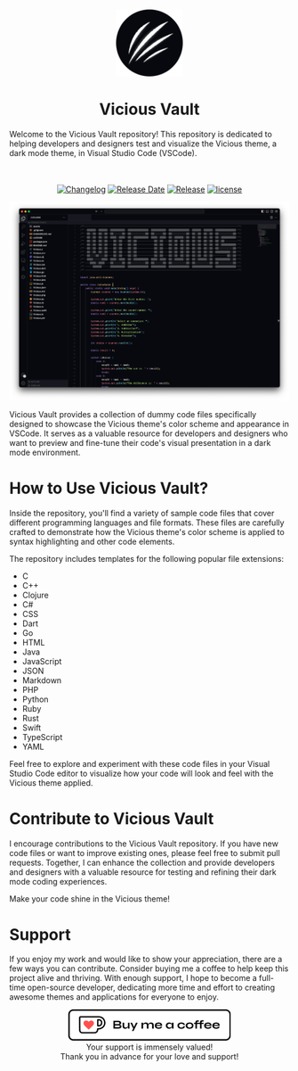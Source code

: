 <br>
<p align="center">
<img width="120" height="120" src="assets/logo.png" alt="Vicious Logo">
</p>

<h1 align="center">
Vicious Vault
</h1>
Welcome to the Vicious Vault repository! This repository is dedicated to helping developers and designers test and visualize the Vicious theme, a dark mode theme, in Visual Studio Code (VSCode).
<br><br><br>
<div  align="center">

[![Changelog](https://img.shields.io/badge/dynamic/json?url=https%3A%2F%2Fraw.githubusercontent.com%2Fzaheralmajed%2Fvicious-vault%2Fmain%2Fpackage.json&query=%24.version&style=flat&logo=github&logoColor=%23FBFCFC&label=changelog&labelColor=%2308090E&color=%23F1C981)](https://github.com/zaheralmajed/vicious-vault/blob/main/CHANGELOG.md)
[![Release Date](https://img.shields.io/badge/dynamic/json?url=https%3A%2F%2Fraw.githubusercontent.com%2Fzaheralmajed%2Fvicious-vault%2Fmain%2Fpackage.json&query=%24.releasedDate&style=flat&logo=github&logoColor=%23FBFCFC&label=release%20date&labelColor=%2308090E&color=%23F19A81)](https://github.com/zaheralmajed/vicious-vault/releases/tag/1.0.1)
[![Release](https://img.shields.io/badge/dynamic/json?url=https%3A%2F%2Fraw.githubusercontent.com%2Fzaheralmajed%2Fvicious-vault%2Fmain%2Fpackage.json&query=%24.version&style=flat&logo=github&logoColor=%23FBFCFC&label=version&labelColor=%2308090E&color=%238BE3EB)](https://github.com/zaheralmajed/vicious-vault/releases/tag/1.0.1)
[![license](https://img.shields.io/badge/dynamic/json?url=https%3A%2F%2Fraw.githubusercontent.com%2Fzaheralmajed%2Fvicious-vault%2Fmain%2Fpackage.json&query=%24.license&style=flat&logo=github&logoColor=%23FBFCFC&label=license&labelColor=%2308090E&color=%23BCF181)](https://github.com/zaheralmajed/vicious-vault/blob/main/LICENSE)

</div>

<p align="center">
<img  src="assets/screenshot.png" alt="Vicious Screenshot">
</p>

Vicious Vault provides a collection of dummy code files specifically designed to showcase the Vicious theme's color scheme and appearance in VSCode. It serves as a valuable resource for developers and designers who want to preview and fine-tune their code's visual presentation in a dark mode environment.

# How to Use Vicious Vault?

Inside the repository, you'll find a variety of sample code files that cover different programming languages and file formats. These files are carefully crafted to demonstrate how the Vicious theme's color scheme is applied to syntax highlighting and other code elements.

The repository includes templates for the following popular file extensions:

- C
- C++
- Clojure
- C#
- CSS
- Dart
- Go
- HTML
- Java
- JavaScript
- JSON
- Markdown
- PHP
- Python
- Ruby
- Rust
- Swift
- TypeScript
- YAML

Feel free to explore and experiment with these code files in your Visual Studio Code editor to visualize how your code will look and feel with the Vicious theme applied.

# Contribute to Vicious Vault

I encourage contributions to the Vicious Vault repository. If you have new code files or want to improve existing ones, please feel free to submit pull requests. Together, I can enhance the collection and provide developers and designers with a valuable resource for testing and refining their dark mode coding experiences.

Make your code shine in the Vicious theme!

# Support

If you enjoy my work and would like to show your appreciation, there are a few ways you can contribute.
Consider buying me a coffee to help keep this project alive and thriving. With enough support, I hope to become a full-time open-source developer, dedicating more time and effort to creating awesome themes and applications for everyone to enjoy.

<p align="center">
<a href='https://ko-fi.com/B0B0RB60R' target='_blank'><img height='56' style='border:0px;height:56px;' src='assets/donate.png' border='0' alt='Buy Me a Coffee at ko-fi.com' /></a>
<br>
Your support is immensely valued!<br>
Thank you in advance for your love and support!

</p>
